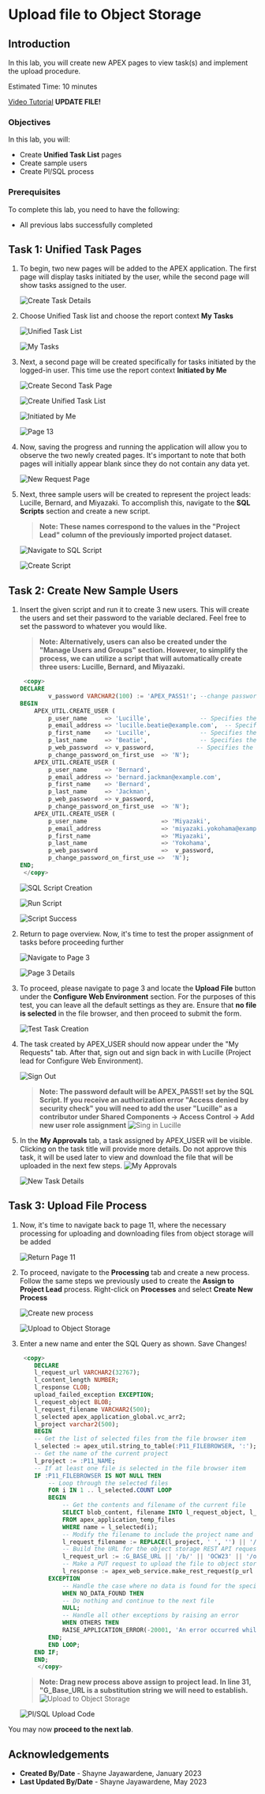 # Upload file to Object Storage

## Introduction

In this lab, you will create new APEX pages to view task(s) and implement the upload procedure.

Estimated Time: 10 minutes

[Video Tutorial](youtube:XRwbswu0jEk)  **UPDATE FILE!**

### Objectives

In this lab, you will:

- Create **Unified Task List** pages
- Create sample users
- Create Pl/SQL process

### Prerequisites

To complete this lab, you need to have the following:

- All previous labs successfully completed

## Task 1: Unified Task Pages

1. To begin, two new pages will be added to the APEX application. The first page will display tasks initiated by the user, while the second page will show tasks assigned to the user.

    ![Create Task Details](images/task-details.png " ")

2. Choose Unified Task list and choose the report context **My Tasks**

    ![Unified Task List](images/unified-task-list.png " ")

    ![My Tasks](images/my-tasks.png " ")

3. Next, a second page will be created specifically for tasks initiated by the logged-in user. This time use the report context **Initiated by Me**

    ![Create Second Task Page](images/second-task-page.png " ")

    ![Create Unified Task List](images/unified-task-list-2.png " ")

    ![Initiated by Me](images/initiated-by-me.png " ")

    ![Page 13](images/page-13-created.png " ")

4. Now, saving the progress and running the application will allow you to observe the two newly created pages. It's important to note that both pages will initially appear blank since they do not contain any data yet.

    ![New Request Page](images/new-request-page.png " ")

5. Next, three sample users will be created to represent the project leads: Lucille, Bernard, and Miyazaki. To accomplish this, navigate to the **SQL Scripts** section and create a new script.

    >**Note: These names correspond to the values in the "Project Lead" column of the previously imported project dataset.**

    ![Navigate to SQL Script](images/sql-script.png " ")

    ![Create Script](images/create-script.png " ")

## Task 2: Create New Sample Users

1. Insert the given script and run it to create 3 new users. This will create the users and set their password to the variable declared. Feel free to set the password to whatever you would like.

    >**Note: Alternatively, users can also be created under the "Manage Users and Groups" section. However, to simplify the process, we can utilize a script that will automatically create three users: Lucille, Bernard, and Miyazaki.**

    ```SQL
     <copy>
    DECLARE
            v_password VARCHAR2(100) := 'APEX_PASS1!'; --change password, if desired;
    BEGIN
        APEX_UTIL.CREATE_USER (
            p_user_name     => 'Lucille',              -- Specifies the username for the user
            p_email_address => 'lucille.beatie@example.com',  -- Specifies the email address for the user
            p_first_name    => 'Lucille',              -- Specifies the first name for the user
            p_last_name     => 'Beatie',               -- Specifies the last name for the user
            p_web_password  => v_password,            -- Specifies the web password for the user
            p_change_password_on_first_use  => 'N');
        APEX_UTIL.CREATE_USER (
            p_user_name     => 'Bernard',
            p_email_address => 'bernard.jackman@example.com',
            p_first_name    => 'Bernard',
            p_last_name     => 'Jackman',
            p_web_password  => v_password,
            p_change_password_on_first_use  => 'N');
        APEX_UTIL.CREATE_USER (
            p_user_name                     => 'Miyazaki',
            p_email_address                 => 'miyazaki.yokohama@example.com',
            p_first_name                    => 'Miyazaki',
            p_last_name                     => 'Yokohama',
            p_web_password                  =>  v_password,
            p_change_password_on_first_use =>  'N');
    END;
     </copy>
    ```

    ![SQL Script Creation](images/script-creation.png " ")

    ![Run Script](images/run-script.png " ")

    ![Script Success](images/script-success.png " ")

2. Return to page overview. Now, it's time to test the proper assignment of tasks before proceeding further

    ![Navigate to Page 3](images/click-page-3.png " ")

    ![Page 3 Details](images/page-3-details.png " ")

3. To proceed, please navigate to page 3 and locate the **Upload File** button under the **Configure Web Environment** section. For the purposes of this test, you can leave all the default settings as they are. Ensure that **no file is selected** in the file browser, and then proceed to submit the form.

    ![Test Task Creation](images/test-task-creation.png " ")

4. The task created by APEX_USER should now appear under the "My Requests" tab. After that, sign out and sign back in with Lucille (Project lead for Configure Web Environment).

    ![Sign Out](images/logout-user.png " ")

    >**Note: The password default will be APEX_PASS1! set by the SQL Script. If you receive an authorization error "Access denied by security check" you will need to add the user "Lucille" as a contributor under Shared Components -> Access Control -> Add new user role assignment**
    ![Sing in Lucille](images/login-lucille.png " ")

5. In the **My Approvals** tab, a task assigned by APEX\_USER will be visible. Clicking on the task title will provide more details. Do not approve this task, it will be used later to view and download the file that will be uploaded in the next few steps.
    ![My Approvals](images/my-approvals.png " ")

    ![New Task Details](images/initail-task-details.png " ")

## Task 3: Upload File Process

1. Now, it's time to navigate back to page 11, where the necessary processing for uploading and downloading files from object storage will be added

    ![Return Page 11](images/return-page-11.png " ")

2. To proceed, navigate to the **Processing** tab and create a new process. Follow the same steps we previously used to create the **Assign to Project Lead** process. Right-click on **Processes** and select **Create New Process**

    ![Create new process](images/create-process-2.png " ")

    ![Upload to Object Storage](images/process-upload.png " ")

3. Enter a new name and enter the SQL Query as shown. Save Changes!

    ```SQL
     <copy>
        DECLARE
        l_request_url VARCHAR2(32767);
        l_content_length NUMBER;
        l_response CLOB;
        upload_failed_exception EXCEPTION;
        l_request_object BLOB;
        l_request_filename VARCHAR2(500);
        l_selected apex_application_global.vc_arr2;
        l_project varchar2(500);
        BEGIN
        -- Get the list of selected files from the file browser item
        l_selected := apex_util.string_to_table(:P11_FILEBROWSER, ':');
        -- Get the name of the current project
        l_project := :P11_NAME;
        -- If at least one file is selected in the file browser item
        IF :P11_FILEBROWSER IS NOT NULL THEN
            -- Loop through the selected files
            FOR i IN 1 .. l_selected.COUNT LOOP
            BEGIN
                -- Get the contents and filename of the current file
                SELECT blob_content, filename INTO l_request_object, l_request_filename
                FROM apex_application_temp_files
                WHERE name = l_selected(i);
                -- Modify the filename to include the project name and replace spaces with underscores
                l_request_filename := REPLACE(l_project, ' ', '') || '/' || REPLACE(l_request_filename, ' ', '_');
                -- Build the URL for the object storage REST API request
                l_request_url := :G_BASE_URL || '/b/' || 'OCW23' || '/o/' || APEX_UTIL.URL_ENCODE(l_request_filename); --Change Bucket name (OCW23), if required.
                -- Make a PUT request to upload the file to object storage using the REST API
                l_response := apex_web_service.make_rest_request(p_url => l_request_url, p_http_method => 'PUT', p_body_blob => l_request_object, p_credential_static_id => 'OCI_AUTH');
            EXCEPTION
                -- Handle the case where no data is found for the specified file name
                WHEN NO_DATA_FOUND THEN
                -- Do nothing and continue to the next file
                NULL;
                -- Handle all other exceptions by raising an error
                WHEN OTHERS THEN
                RAISE_APPLICATION_ERROR(-20001, 'An error occurred while processing file ' || l_selected(i) || ': ' || SQLERRM);
            END;
            END LOOP;
        END IF;
        END;
         </copy>
    ```

    >**Note: Drag new process above assign to project lead. In line 31, "G\_Base\_URL is a substitution string we will need to establish.**
    ![Upload to Object Storage](images/new-name.png " ")

    ![Pl/SQL Upload Code](images/plsql-upload.png " ")

You may now **proceed to the next lab**.

## Acknowledgements

- **Created By/Date** - Shayne Jayawardene, January 2023
- **Last Updated By/Date** - Shayne Jayawardene, May 2023
